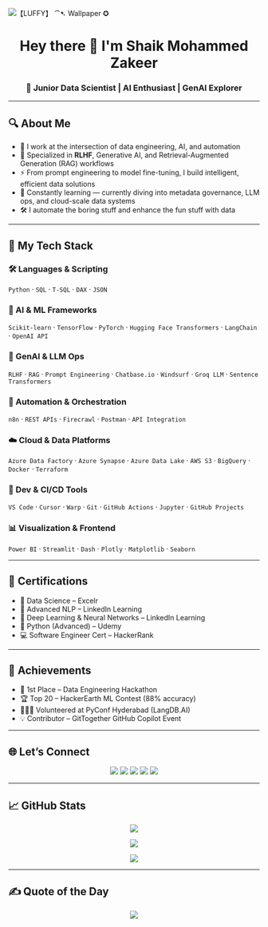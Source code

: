 ![【LUFFY】 ⁀➷ Wallpaper ✪](https://github.com/user-attachments/assets/5cad48e0-70b8-40bb-bb37-9d9378833511)


<div align="center">
  <h1>Hey there 👋 I'm Shaik Mohammed Zakeer</h1>
  <h3>🚀 Junior Data Scientist | AI Enthusiast | GenAI Explorer</h3>
</div>

---

## 🔍 About Me

- 🧠 I work at the intersection of data engineering, AI, and automation
- 🔄 Specialized in **RLHF**, Generative AI, and Retrieval-Augmented Generation (RAG) workflows
- ⚡ From prompt engineering to model fine-tuning, I build intelligent, efficient data solutions
- 🌱 Constantly learning — currently diving into metadata governance, LLM ops, and cloud-scale data systems
- 🛠️ I automate the boring stuff and enhance the fun stuff with data

---

## 🧰 My Tech Stack

### 🛠️ Languages & Scripting
`Python` · `SQL` · `T-SQL` · `DAX` · `JSON`

### 🤖 AI & ML Frameworks
`Scikit-learn` · `TensorFlow` · `PyTorch` · `Hugging Face Transformers` · `LangChain` · `OpenAI API`

### 🔮 GenAI & LLM Ops
`RLHF` · `RAG` · `Prompt Engineering` · `Chatbase.io` · `Windsurf` · `Groq LLM` · `Sentence Transformers`

### 🔁 Automation & Orchestration
`n8n` · `REST APIs` · `Firecrawl` · `Postman` · `API Integration`

### ☁️ Cloud & Data Platforms
`Azure Data Factory` · `Azure Synapse` · `Azure Data Lake` · `AWS S3` · `BigQuery` · `Docker` · `Terraform`

### 🔧 Dev & CI/CD Tools
`VS Code` · `Cursor` · `Warp` · `Git` · `GitHub Actions` · `Jupyter` · `GitHub Projects`

### 📊 Visualization & Frontend
`Power BI` · `Streamlit` · `Dash` · `Plotly` · `Matplotlib` · `Seaborn`

---

## 📜 Certifications

- 🧠 Data Science – Excelr  
- 🤖 Advanced NLP – LinkedIn Learning  
- 🧬 Deep Learning & Neural Networks – LinkedIn Learning  
- 🐍 Python (Advanced) – Udemy  
- 💻 Software Engineer Cert – HackerRank

---

## 🏅 Achievements

- 🥇 1st Place – Data Engineering Hackathon  
- 🏆 Top 20 – HackerEarth ML Contest (88% accuracy)  
- 🧑‍🤝‍🧑 Volunteered at PyConf Hyderabad (LangDB.AI)  
- 💡 Contributor – GitTogether GitHub Copilot Event

---

## 🌐 Let’s Connect

<p align="center">
  <a href="https://linkedin.com/in/mohammed-zakeer/" target="_blank"><img src="https://img.shields.io/badge/LinkedIn-0A66C2?style=for-the-badge&logo=linkedin&logoColor=white"/></a>
  <a href="https://github.com/Zakeertech3" target="_blank"><img src="https://img.shields.io/badge/GitHub-181717?style=for-the-badge&logo=github&logoColor=white"/></a>
  <a href="https://medium.com/@zakeer1410" target="_blank"><img src="https://img.shields.io/badge/Medium-12100E?style=for-the-badge&logo=medium&logoColor=white"/></a>
  <a href="https://x.com/zakeer1410" target="_blank"><img src="https://img.shields.io/badge/X-000000?style=for-the-badge&logo=twitter&logoColor=white"/></a>
  <a href="https://bento.me/zakeer" target="_blank"><img src="https://img.shields.io/badge/Bento-000000?style=for-the-badge&logo=bento&logoColor=white"/></a>
</p>

---

## 📈 GitHub Stats

<p align="center">
  <img src="https://github-readme-stats.vercel.app/api?username=Zakeertech3&theme=radical&show_icons=true&count_private=true" />
</p>

<p align="center">
  <img src="https://github-readme-streak-stats.herokuapp.com/?user=Zakeertech3&theme=radical" />
</p>

<p align="center">
  <img src="https://github-profile-trophy.vercel.app/?username=Zakeertech3&theme=gruvbox&no-frame=true&margin-w=4" />
</p>

---

## ✍️ Quote of the Day
<p align="center">
  <img src="https://quotes-github-readme.vercel.app/api?type=horizontal&theme=gruvbox" />
</p>
